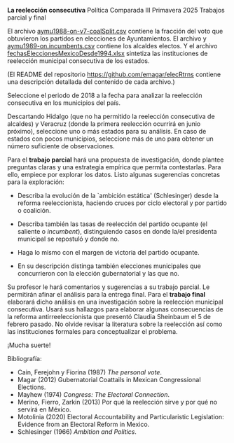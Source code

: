 **La reelección consecutiva** Política Comparada III Primavera 2025 Trabajos parcial y final

El archivo [aymu1988-on-v7-coalSplit.csv](https://github.com/emagar/reelec/data/aymu1988-on-v7-coalSplit.csv) contiene la fracción del voto que obtuvieron los partidos en elecciones de Ayuntamientos. El archivo y [aymu1989-on.incumbents.csv](https://github.com/emagar/elecRetrns/blob/master/data/aymu1989-on.incumbents.csv) contiene los alcaldes electos. Y el archivo [fechasEleccionesMexicoDesde1994.xlsx](https://github.com/emagar/calendariosReelec/data/fechasEleccionesMexicoDesde1994.xlsx) sintetiza las instituciones de reelección municipal consecutiva de los estados.

(El README del repositorio <https://github.com/emagar/elecRtrns> contiene una descripción detallada del contenido de cada archivo.)

Seleccione el periodo de 2018 a la fecha para analizar la reelección consecutiva en los municipios del país.

Descartando Hidalgo (que no ha permitido la reelección consecutiva de alcaldes) y Veracruz (donde la primera reelección ocurrirá en junio próximo), seleccione uno o más estados para su análisis. En caso de estados con pocos municipios, seleccione más de uno para obtener un número suficiente de observaciones.

Para el **trabajo parcial** hará una propuesta de investigación, donde plantee preguntas claras y una estrategia empírica que permita contestarlas. Para ello, empiece por explorar los datos. Listo algunas sugerencias concretas para la exploración:

-   Describa la evolución de la \`ambición estática' (Schlesinger) desde la reforma reeleccionista, haciendo cruces por ciclo electoral y por partido o coalición.

-   Describa también las tasas de reelección del partido ocupante (el saliente o *incumbent*), distinguiendo casos en donde la/el presidenta municipal se repostuló y donde no.

-   Haga lo mismo con el margen de victoria del partido ocupante.

-   En su descripción distinga también elecciones municipales que concurrieron con la elección gubernatorial y las que no.

Su profesor le hará comentarios y sugerencias a su trabajo parcial. Le permitirán afinar el análisis para la entrega final. Para el **trabajo final** elaborará dicho análisis en una investigación sobre la reelección municipal consecutiva. Usará sus hallazgos para elaborar algunas consecuencias de la reforma antirreeleccionista que presentó Claudia Sheinbaum el 5 de febrero pasado. No olvide revisar la literatura sobre la reelección así como las instituciones formales para conceptualizar el problema.

¡Mucha suerte!

Bibliografía:

-   Cain, Ferejohn y Fiorina (1987) *The personal vote*.
-   Magar (2012) Gubernatorial Coattails in Mexican Congressional Elections.
-   Mayhew (1974) *Congress: The Electoral Connection*.
-   Merino, Fierro, Zarkin (2013) Por qué la reelección sirve y por qué no servirá en México.
-   Motolinia (2020) Electoral Accountability and Particularistic Legislation: Evidence from an Electoral Reform in Mexico.
-   Schlesinger (1966) *Ambition and Politics*.
